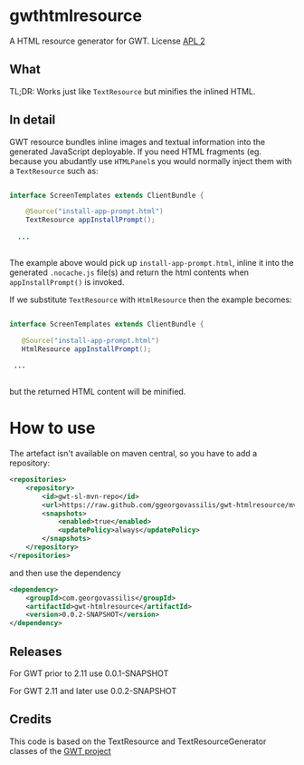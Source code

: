 # gwthtmlresource

A HTML resource generator for GWT. License [APL 2](LICENSE)

## What

TL;DR: Works just like `TextResource` but minifies the inlined HTML.

## In detail

GWT resource bundles inline images and textual information into the generated JavaScript deployable. If you need HTML fragments (eg. because you abudantly use `HTMLPanel`s you would normally inject them with a `TextResource` such as:
```java

interface ScreenTemplates extends ClientBundle {

	@Source("install-app-prompt.html")
	TextResource appInstallPrompt();
  
  ...
  
  ```
  
 The example above would pick up `install-app-prompt.html`, inline it into the generated `.nocache.js` file(s) and return the html contents when `appInstallPrompt()` is invoked.
 
 If we substitute `TextResource` with `HtmlResource` then the example becomes: 
 ```java

interface ScreenTemplates extends ClientBundle {

	@Source("install-app-prompt.html")
	HtmlResource appInstallPrompt();
  
  ...
  
  ```
  but the returned HTML content will be minified.

# How to use

The artefact isn't available on maven central, so you have to add a repository:

```xml
<repositories>
	<repository>
		<id>gwt-sl-mvn-repo</id>
		<url>https://raw.github.com/ggeorgovassilis/gwt-htmlresource/mvn-repo/</url>
		<snapshots>
			<enabled>true</enabled>
			<updatePolicy>always</updatePolicy>
		</snapshots>
	</repository>
</repositories>
```
and then use the dependency

```xml
<dependency>
	<groupId>com.georgovassilis</groupId>
	<artifactId>gwt-htmlresource</artifactId>
	<version>0.0.2-SNAPSHOT</version>
</dependency>
```

## Releases

For GWT prior to 2.11 use 0.0.1-SNAPSHOT

For GWT 2.11 and later use 0.0.2-SNAPSHOT

## Credits

This code is based on the TextResource and TextResourceGenerator classes of the [GWT project](http://www.gwtproject.org/)
